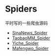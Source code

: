 # Spiders


平时写的一些爬虫源码

- [SinaNews_Spider](https://github.com/Bgods/Spiders/tree/master/Sina_News)
- [TaobaoMM_Spider](https://github.com/Bgods/TaobaoMM)
- [Yiche_Spider](https://github.com/Bgods/yiche_spider)
- [Mafengwo_Spider](https://github.com/Bgods/Mafengwo_Spider)
